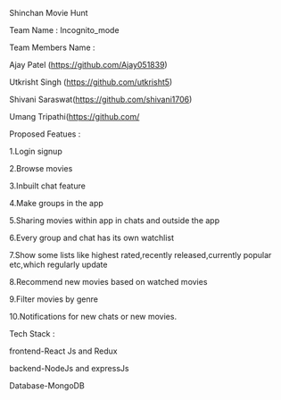 Shinchan Movie Hunt

Team Name : Incognito_mode

Team Members Name :

Ajay Patel (https://github.com/Ajay051839)

Utkrisht Singh (https://github.com/utkrisht5)

Shivani Saraswat(https://github.com/shivani1706)

Umang Tripathi(https://github.com/

Proposed Featues :

1.Login signup

2.Browse movies

3.Inbuilt chat feature

4.Make groups in the app

5.Sharing movies within app in chats and outside the app

6.Every group and chat has its own watchlist

7.Show some lists like highest rated,recently released,currently popular etc,which regularly update

8.Recommend new movies based on watched movies

9.Filter movies by genre

10.Notifications for new chats or new movies.

Tech Stack :

frontend-React Js and Redux

backend-NodeJs and expressJs

Database-MongoDB
